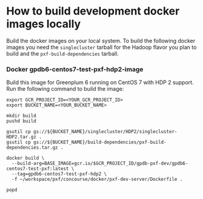 # How to build development docker images locally

Build the docker images on your local system. To build the following docker
images you need the `singlecluster` tarball for the Hadoop flavor you plan to
build and the `pxf-build-dependencies` tarball.

### Docker gpdb6-centos7-test-pxf-hdp2-image

Build this image for Greenplum 6 running on CentOS 7 with HDP 2 support.
Run the following command to build the image:

```
export GCR_PROJECT_ID=<YOUR_GCR_PROJECT_ID>
export BUCKET_NAME=<YOUR_BUCKET_NAME>

mkdir build
pushd build

gsutil cp gs://${BUCKET_NAME}/singlecluster/HDP2/singlecluster-HDP2.tar.gz .
gsutil cp gs://${BUCKET_NAME}/build-dependencies/pxf-build-dependencies.tar.gz .

docker build \
  --build-arg=BASE_IMAGE=gcr.io/$GCR_PROJECT_ID/gpdb-pxf-dev/gpdb6-centos7-test-pxf:latest \
  --tag=gpdb6-centos7-test-pxf-hdp2 \
  -f ~/workspace/pxf/concourse/docker/pxf-dev-server/Dockerfile .

popd
```
